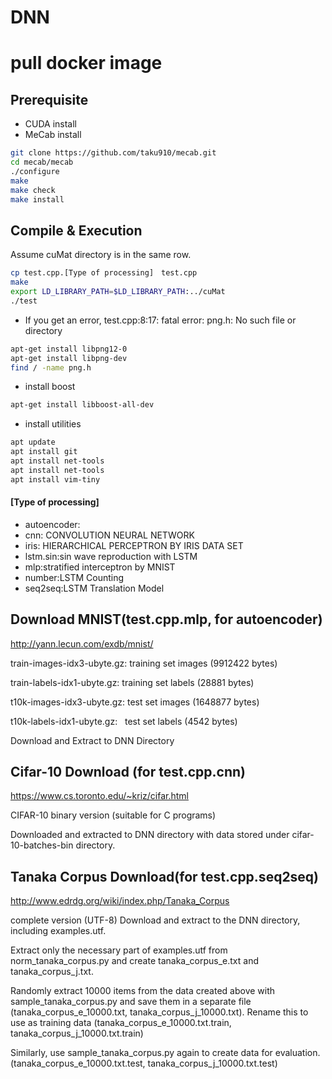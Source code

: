 # DNN


# pull docker image

## Prerequisite
* CUDA install
* MeCab install
```bash
git clone https://github.com/taku910/mecab.git
cd mecab/mecab
./configure
make
make check
make install
```


## Compile & Execution
Assume cuMat directory is in the same row.
```bash
cp test.cpp.[Type of processing]　test.cpp
make
export LD_LIBRARY_PATH=$LD_LIBRARY_PATH:../cuMat
./test
```
* If you get an error, test.cpp:8:17: fatal error: png.h: No such file or directory

```bash
apt-get install libpng12-0
apt-get install libpng-dev
find / -name png.h
```
* install boost
```bash
apt-get install libboost-all-dev
```

* install utilities
```bash
apt update
apt install git
apt install net-tools
apt install net-tools
apt install vim-tiny
```


#### [Type of processing]
* autoencoder: 
* cnn: CONVOLUTION NEURAL NETWORK
* iris: HIERARCHICAL PERCEPTRON BY IRIS DATA SET
* lstm.sin:sin wave reproduction with LSTM
* mlp:stratified interceptron by MNIST
* number:LSTM Counting
* seq2seq:LSTM Translation Model

## Download MNIST(test.cpp.mlp, for autoencoder)
http://yann.lecun.com/exdb/mnist/

train-images-idx3-ubyte.gz:  training set images (9912422 bytes) 

train-labels-idx1-ubyte.gz:  training set labels (28881 bytes) 

t10k-images-idx3-ubyte.gz:   test set images (1648877 bytes) 

t10k-labels-idx1-ubyte.gz:   test set labels (4542 bytes)

Download and Extract to DNN Directory

## Cifar-10 Download (for test.cpp.cnn)
https://www.cs.toronto.edu/~kriz/cifar.html

CIFAR-10 binary version (suitable for C programs)

Downloaded and extracted to DNN directory with data stored under cifar-10-batches-bin directory.

## Tanaka Corpus Download(for test.cpp.seq2seq)
http://www.edrdg.org/wiki/index.php/Tanaka_Corpus

complete version (UTF-8) Download and extract to the DNN directory, including examples.utf.

Extract only the necessary part of examples.utf from norm_tanaka_corpus.py and create tanaka_corpus_e.txt and tanaka_corpus_j.txt.

Randomly extract 10000 items from the data created above with sample_tanaka_corpus.py and save them in a separate file (tanaka_corpus_e_10000.txt, tanaka_corpus_j_10000.txt). Rename this to use as training data (tanaka_corpus_e_10000.txt.train, tanaka_corpus_j_10000.txt.train)

Similarly, use sample_tanaka_corpus.py again to create data for evaluation.(tanaka_corpus_e_10000.txt.test, tanaka_corpus_j_10000.txt.test)

    

